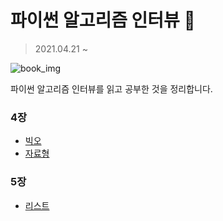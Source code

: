 # 파이썬 알고리즘 인터뷰 📖

> 2021.04.21 ~

![book_img](https://external-content.duckduckgo.com/iu/?u=https%3A%2F%2Ftse4.mm.bing.net%2Fth%3Fid%3DOIP.GtBPmTGRUkBWpWj9-_YPNgHaJr%26pid%3DApi&f=1)

파이썬 알고리즘 인터뷰를 읽고 공부한 것을 정리합니다.

### 4장

- [빅오](./chap4/Big-O.md)
- [자료형](./chap4/data_type.md)

### 5장

- [리스트](./chap5/List.md)
